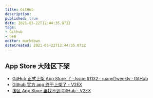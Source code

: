```yaml
---
title: GitHub
description: 
published: true
date: 2021-05-22T12:44:35.072Z
tags:
- Github
- GFW
editor: markdown
dateCreated: 2021-05-22T12:44:35.072Z
---
```


## App Store 大陆区下架

+ [GitHub 正式上架 App Store 了 · Issue #1132 · ruanyf/weekly · GitHub](https://web.archive.org/web/20210522115601/https://github.com/ruanyf/weekly/issues/1132)
+ [Github 官方 app 终于上架了 - V2EX](https://web.archive.org/web/20210522122657/https://www.v2ex.com/t/653739)
+ [国区 App Store 里找不到 GitHub - V2EX](https://web.archive.org/web/20210522033157/https://www.v2ex.com/t/778475)

